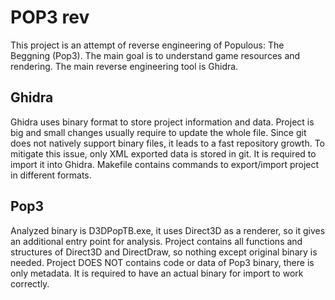 # POP3 rev

This project is an attempt of reverse engineering of Populous: The Beggning (Pop3).
The main goal is to understand game resources and rendering. The main reverse engineering tool is Ghidra.

## Ghidra

Ghidra uses binary format to store project information and data. Project is big and small changes usually require to update the whole file. Since git does not natively support binary files, it leads to a fast repository growth.
To mitigate this issue, only XML exported data is stored in git. It is required to import it into Ghidra. Makefile contains commands to export/import project in different formats.

## Pop3

Analyzed binary is D3DPopTB.exe, it uses Direct3D as a renderer, so it gives an additional entry point for analysis. Project contains all functions and structures of Direct3D and DirectDraw, so nothing except original binary is needed.
Project DOES NOT contains code or data of Pop3 binary, there is only metadata. It is required to have an actual binary for import to work correctly.
